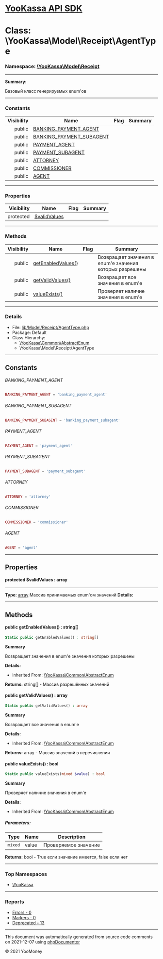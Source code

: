 # [YooKassa API SDK](../home.md)

# Class: \YooKassa\Model\Receipt\AgentType
### Namespace: [\YooKassa\Model\Receipt](../namespaces/yookassa-model-receipt.md)
---
**Summary:**

Базовый класс генерируемых enum'ов


---
### Constants
| Visibility | Name | Flag | Summary |
| ----------:| ---- | ---- | ------- |
| public | [BANKING_PAYMENT_AGENT](../classes/YooKassa-Model-Receipt-AgentType.md#constant_BANKING_PAYMENT_AGENT) |  |  |
| public | [BANKING_PAYMENT_SUBAGENT](../classes/YooKassa-Model-Receipt-AgentType.md#constant_BANKING_PAYMENT_SUBAGENT) |  |  |
| public | [PAYMENT_AGENT](../classes/YooKassa-Model-Receipt-AgentType.md#constant_PAYMENT_AGENT) |  |  |
| public | [PAYMENT_SUBAGENT](../classes/YooKassa-Model-Receipt-AgentType.md#constant_PAYMENT_SUBAGENT) |  |  |
| public | [ATTORNEY](../classes/YooKassa-Model-Receipt-AgentType.md#constant_ATTORNEY) |  |  |
| public | [COMMISSIONER](../classes/YooKassa-Model-Receipt-AgentType.md#constant_COMMISSIONER) |  |  |
| public | [AGENT](../classes/YooKassa-Model-Receipt-AgentType.md#constant_AGENT) |  |  |

---
### Properties
| Visibility | Name | Flag | Summary |
| ----------:| ---- | ---- | ------- |
| protected | [$validValues](../classes/YooKassa-Model-Receipt-AgentType.md#property_validValues) |  |  |

---
### Methods
| Visibility | Name | Flag | Summary |
| ----------:| ---- | ---- | ------- |
| public | [getEnabledValues()](../classes/YooKassa-Common-AbstractEnum.md#method_getEnabledValues) |  | Возвращает значения в enum'е значения которых разрешены |
| public | [getValidValues()](../classes/YooKassa-Common-AbstractEnum.md#method_getValidValues) |  | Возвращает все значения в enum'e |
| public | [valueExists()](../classes/YooKassa-Common-AbstractEnum.md#method_valueExists) |  | Проверяет наличие значения в enum'e |

---
### Details
* File: [lib/Model/Receipt/AgentType.php](../../lib/Model/Receipt/AgentType.php)
* Package: Default
* Class Hierarchy: 
  * [\YooKassa\Common\AbstractEnum](../classes/YooKassa-Common-AbstractEnum.md)
  * \YooKassa\Model\Receipt\AgentType

---
## Constants
<a name="constant_BANKING_PAYMENT_AGENT" class="anchor"></a>
###### BANKING_PAYMENT_AGENT
```php
BANKING_PAYMENT_AGENT = 'banking_payment_agent'
```


<a name="constant_BANKING_PAYMENT_SUBAGENT" class="anchor"></a>
###### BANKING_PAYMENT_SUBAGENT
```php
BANKING_PAYMENT_SUBAGENT = 'banking_payment_subagent'
```


<a name="constant_PAYMENT_AGENT" class="anchor"></a>
###### PAYMENT_AGENT
```php
PAYMENT_AGENT = 'payment_agent'
```


<a name="constant_PAYMENT_SUBAGENT" class="anchor"></a>
###### PAYMENT_SUBAGENT
```php
PAYMENT_SUBAGENT = 'payment_subagent'
```


<a name="constant_ATTORNEY" class="anchor"></a>
###### ATTORNEY
```php
ATTORNEY = 'attorney'
```


<a name="constant_COMMISSIONER" class="anchor"></a>
###### COMMISSIONER
```php
COMMISSIONER = 'commissioner'
```


<a name="constant_AGENT" class="anchor"></a>
###### AGENT
```php
AGENT = 'agent'
```



---
## Properties
<a name="property_validValues"></a>
#### protected $validValues : array
---
**Type:** <a href="../array"><abbr title="array">array</abbr></a>
Массив принимаемых enum&#039;ом значений
**Details:**



---
## Methods
<a name="method_getEnabledValues" class="anchor"></a>
#### public getEnabledValues() : string[]

```php
Static public getEnabledValues() : string[]
```

**Summary**

Возвращает значения в enum'е значения которых разрешены

**Details:**
* Inherited From: [\YooKassa\Common\AbstractEnum](../classes/YooKassa-Common-AbstractEnum.md)

**Returns:** string[] - Массив разрешённых значений


<a name="method_getValidValues" class="anchor"></a>
#### public getValidValues() : array

```php
Static public getValidValues() : array
```

**Summary**

Возвращает все значения в enum'e

**Details:**
* Inherited From: [\YooKassa\Common\AbstractEnum](../classes/YooKassa-Common-AbstractEnum.md)

**Returns:** array - Массив значений в перечислении


<a name="method_valueExists" class="anchor"></a>
#### public valueExists() : bool

```php
Static public valueExists(mixed $value) : bool
```

**Summary**

Проверяет наличие значения в enum'e

**Details:**
* Inherited From: [\YooKassa\Common\AbstractEnum](../classes/YooKassa-Common-AbstractEnum.md)

##### Parameters:
| Type | Name | Description |
| ---- | ---- | ----------- |
| <code lang="php">mixed</code> | value  | Проверяемое значение |

**Returns:** bool - True если значение имеется, false если нет



---

### Top Namespaces

* [\YooKassa](../namespaces/yookassa.md)

---

### Reports
* [Errors - 0](../reports/errors.md)
* [Markers - 0](../reports/markers.md)
* [Deprecated - 13](../reports/deprecated.md)

---

This document was automatically generated from source code comments on 2021-12-07 using [phpDocumentor](http://www.phpdoc.org/)

&copy; 2021 YooMoney